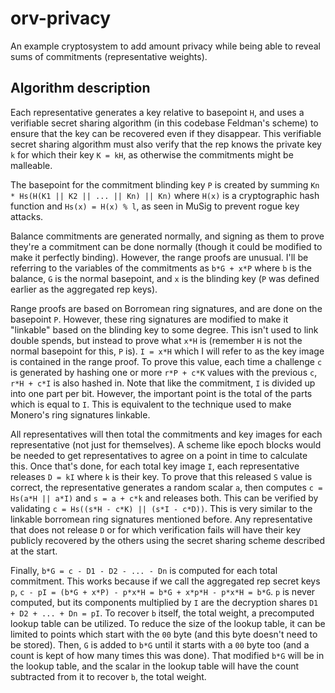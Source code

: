 # orv-privacy

An example cryptosystem to add amount privacy while being able to reveal sums of commitments (representative weights).

## Algorithm description

Each representative generates a key relative to basepoint `H`, and uses a verifiable secret sharing algorithm (in this codebase Feldman's scheme) to ensure that the key can be recovered even if they disappear.
This verifiable secret sharing algorithm must also verify that the rep knows the private key `k` for which their key `K = kH`, as otherwise the commitments might be malleable.

The basepoint for the commitment blinding key `P` is created by summing `Kn * Hs(H(K1 || K2 || ... || Kn) || Kn)` where `H(x)` is a cryptographic hash function and `Hs(x) = H(x) % l`, as seen in MuSig to prevent rogue key attacks.

Balance commitments are generated normally, and signing as them to prove they're a commitment can be done normally (though it could be modified to make it perfectly binding).
However, the range proofs are unusual.
I'll be referring to the variables of the commitments as `b*G + x*P` where `b` is the balance, `G` is the normal basepoint, and `x` is the blinding key (`P` was defined earlier as the aggregated rep keys).

Range proofs are based on Borromean ring signatures, and are done on the basepoint `P`.
However, these ring signatures are modified to make it "linkable" based on the blinding key to some degree.
This isn't used to link double spends, but instead to prove what `x*H` is
(remember `H` is not the normal basepoint for this, `P` is).
`I = x*H` which I will refer to as the key image is contained in the range proof.
To prove this value, each time a challenge `c` is generated by hashing one or more `r*P + c*K` values with the previous `c`, `r*H + c*I` is also hashed in.
Note that like the commitment, `I` is divided up into one part per bit.
However, the important point is the total of the parts which is equal to `I`.
This is equivalent to the technique used to make Monero's ring signatures linkable.

All representatives will then total the commitments and key images for each representative (not just for themselves).
A scheme like epoch blocks would be needed to get representatives to agree on a point in time to calculate this.
Once that's done, for each total key image `I`, each representative releases `D = kI` where `k` is their key.
To prove that this released `S` value is correct, the representative generates a random scalar `a`, then computes `c = Hs(a*H || a*I)` and `s = a + c*k` and releases both.
This can be verified by validating `c = Hs((s*H - c*K) || (s*I - c*D))`.
This is very similar to the linkable borromean ring signatures mentioned before.
Any representative that does not release `D` or for which verification fails will have their key publicly recovered by the others using the secret sharing scheme described at the start.

Finally, `b*G = c - D1 - D2 - ... - Dn` is computed for each total commitment.
This works because if we call the aggregated rep secret keys `p`, `c - pI = (b*G + x*P) - p*x*H = b*G + x*p*H - p*x*H = b*G`.
`p` is never computed, but its components multiplied by `I` are the decryption shares `D1 + D2 + ... + Dn = pI`.
To recover `b` itself, the total weight, a precomputed lookup table can be utilized.
To reduce the size of the lookup table, it can be limited to points which start with the `00` byte (and this byte doesn't need to be stored).
Then, `G` is added to `b*G` until it starts with a `00` byte too (and a count is kept of how many times this was done).
That modified `b*G` will be in the lookup table, and the scalar in the lookup table will have the count subtracted from it to recover `b`, the total weight.
